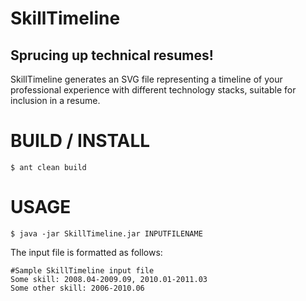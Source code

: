 SkillTimeline
==============
## Sprucing up technical resumes!

SkillTimeline generates an SVG file representing a timeline of your professional 
experience with different technology stacks, suitable for inclusion in a resume.

BUILD / INSTALL
===============
    $ ant clean build
    

USAGE
============

    $ java -jar SkillTimeline.jar INPUTFILENAME

The input file is formatted as follows:

    #Sample SkillTimeline input file
    Some skill: 2008.04-2009.09, 2010.01-2011.03 
    Some other skill: 2006-2010.06

